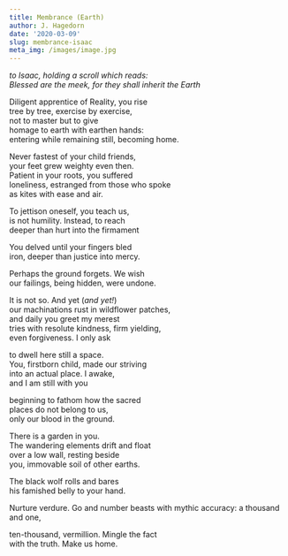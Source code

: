 ```yaml
---
title: Membrance (Earth)
author: J. Hagedorn
date: '2020-03-09'
slug: membrance-isaac
meta_img: /images/image.jpg
---
```


*to Isaac, holding a scroll which reads:*  
*Blessed are the meek, for they shall inherit the Earth*  

Diligent apprentice of Reality, you rise  
tree by tree, exercise by exercise,  
not to master but to give  
homage to earth with earthen hands:  
entering while remaining still, becoming home.  

Never fastest of your child friends,  
your feet grew weighty even then.  
Patient in your roots, you suffered  
loneliness, estranged from those who spoke  
as kites with ease and air.  

To jettison oneself, you teach us,  
is not humility.  Instead, to reach  
deeper than hurt into the firmament  

You delved until your fingers bled  
iron, deeper than justice into mercy.  

Perhaps the ground forgets.  We wish  
our failings, being hidden, were undone.    

It is not so. And yet (*and yet!*)  
our machinations rust in wildflower patches,  
and daily you greet my merest  
tries with resolute kindness, firm yielding,  
even forgiveness.  I only ask 

to dwell here still a space.  
You, firstborn child, made our striving  
into an actual place.  I awake,  
and I am still with you  

beginning to fathom how the sacred  
places do not belong to us,  
only our blood in the ground.  

There is a garden in you.  
The wandering elements drift and float  
over a low wall, resting beside  
you, immovable soil of other earths.  

The black wolf rolls and bares  
his famished belly to your hand.

Nurture verdure.  Go and number beasts 
with mythic accuracy: a thousand and one,  

ten-thousand, vermillion.  Mingle the fact  
with the truth.  Make us home.  

